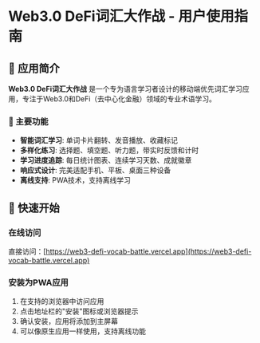 # Web3.0 DeFi词汇大作战 - 用户使用指南

## 📱 应用简介

**Web3.0 DeFi词汇大作战** 是一个专为语言学习者设计的移动端优先词汇学习应用，专注于Web3.0和DeFi（去中心化金融）领域的专业术语学习。

### 🎯 主要功能

- **智能词汇学习**: 单词卡片翻转、发音播放、收藏标记
- **多样化练习**: 选择题、填空题、听力题，带实时反馈和计时
- **学习进度追踪**: 每日统计图表、连续学习天数、成就徽章
- **响应式设计**: 完美适配手机、平板、桌面三种设备
- **离线支持**: PWA技术，支持离线学习

## 🚀 快速开始

### 在线访问
直接访问：[https://web3-defi-vocab-battle.vercel.app](https://web3-defi-vocab-battle.vercel.app)

### 安装为PWA应用
1. 在支持的浏览器中访问应用
2. 点击地址栏的"安装"图标或浏览器提示
3. 确认安装，应用将添加到主屏幕
4. 可以像原生应用一样使用，支持离线功能

## 📖 功能详解

### 1. 主页 - 单词学习
- **单词卡片**: 点击卡片翻转查看释义
- **发音播放**: 点击音频图标听取标准发音
- **收藏功能**: 星标收藏重要单词
- **学习模式**: 
  - 顺序学习：按词汇表顺序学习
  - 随机学习：随机显示单词
  - 复习模式：重点复习错误和收藏的单词

### 2. 练习页面 - 多种题型
- **选择题**: 4选1的单词释义选择
- **填空题**: 根据释义填写正确单词
- **听力题**: 听发音选择正确单词
- **拖拽题**: 拖拽单词到正确位置
- **实时反馈**: 立即显示答案正确性
- **计时功能**: 记录答题时间，提升反应速度

### 3. 进度页面 - 学习统计
- **学习统计**: 今日学习、本周进度、总体统计
- **成就系统**: 解锁各种学习成就徽章
- **学习曲线**: 可视化学习进度图表
- **连续学习**: 记录连续学习天数
- **词汇掌握度**: 显示各个词汇的掌握程度

### 4. 设置页面 - 个性化配置
- **学习偏好**: 设置每日学习目标、提醒时间
- **显示设置**: 主题切换、字体大小调整
- **音频设置**: 发音速度、音量控制
- **数据管理**: 导出学习数据、重置进度
- **关于应用**: 版本信息、使用帮助

## 🎮 学习技巧

### 高效学习方法
1. **制定学习计划**: 设置每日学习目标，保持规律学习
2. **多种模式结合**: 交替使用学习和练习模式
3. **重点复习**: 利用收藏功能标记难点词汇
4. **及时复习**: 利用遗忘曲线，定期复习已学词汇
5. **成就激励**: 通过解锁成就保持学习动力

### 最佳实践
- **碎片时间学习**: 利用通勤、等待时间进行学习
- **发音练习**: 跟读发音，提升口语表达
- **情境记忆**: 结合实际DeFi应用场景理解词汇
- **社交分享**: 分享学习成果，增加学习乐趣

## 📱 设备兼容性

### 支持的浏览器
- **Chrome** 80+ (推荐)
- **Safari** 13+ (iOS/macOS)
- **Firefox** 75+
- **Edge** 80+

### 支持的设备
- **手机**: iOS 13+, Android 8+
- **平板**: iPad, Android平板
- **桌面**: Windows, macOS, Linux

### PWA功能支持
- **离线访问**: 缓存核心功能，无网络时可用
- **推送通知**: 学习提醒和成就通知
- **主屏幕安装**: 像原生应用一样使用
- **后台同步**: 网络恢复时自动同步数据

## 🔧 常见问题

### Q: 应用无法加载怎么办？
A: 
1. 检查网络连接
2. 清除浏览器缓存
3. 尝试刷新页面
4. 更新浏览器到最新版本

### Q: 学习进度丢失了怎么办？
A: 
1. 检查是否在同一设备和浏览器中
2. 确保没有清除浏览器数据
3. 如果启用了账户同步，重新登录即可恢复

### Q: 发音功能不工作？
A: 
1. 检查设备音量设置
2. 确保浏览器允许音频播放
3. 在设置中检查音频权限

### Q: 如何导出学习数据？
A: 
1. 进入设置页面
2. 点击"数据管理"
3. 选择"导出学习数据"
4. 数据将以JSON格式下载

### Q: 应用占用存储空间太大？
A: 
1. 定期清理缓存数据
2. 在设置中管理离线内容
3. 删除不需要的音频缓存

## 🆘 技术支持

### 反馈渠道
- **GitHub Issues**: [项目地址](https://github.com/your-repo/web3-defi-vocab-battle)
- **邮箱支持**: support@web3vocab.com
- **在线帮助**: 应用内设置页面的帮助中心

### 更新日志
应用会自动检查更新，新版本发布时会提示用户更新。主要更新内容：
- 新增词汇内容
- 功能优化改进
- 性能提升
- 错误修复

## 🎉 开始学习之旅

现在就开始你的Web3.0 DeFi词汇学习之旅吧！通过系统化的学习和练习，掌握去中心化金融领域的核心词汇，为进入Web3.0世界做好准备。

记住：**持续学习，每天进步一点点！** 🚀